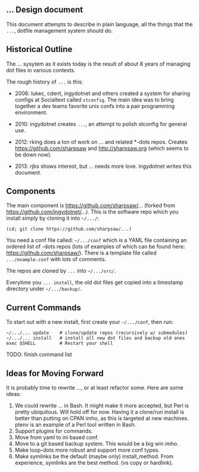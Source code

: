 ## ... Design document

This document attempts to describe in plain language, all the things that the
`...`, dotfile management system should do.

## Historical Outline

The ... sysytem as it exists today is the result of about 8 years of managing
dot files in various contexts.

The rough history of `...` is this:

* 2006: lukec, cdent, ingydotnet and others created a system for sharing
  configs at Socialtext called `stconfig`. The main idea was to bring together
  a dev teams favorite unix confs into a pair programming environment.

* 2010: ingydotnet creates `...`, an attempt to polish stconfig for general
  use.

* 2012: rking does a ton of work on ... and related *-dots repos. Creates
  https://github.com/sharpsaw and http://sharpsaw.org (which seems to be down
  now).

* 2013: rjbs shows interest, but ... needs more love. ingydotnet writes this
  document.

## Components

The main component is https://github.com/sharpsaw/... (forked from
https://github.com/ingydotnet/...). This is the software repo which you install
simply by cloning it into `~/.../`:

    (cd; git clone https://github.com/sharpsaw/...)

You need a conf file called: `~/.../conf` which is a YAML file containing an
ordered list of -dots repos (lots of examples of which can be found here:
https://github.com/sharpsaw/). There is a template file called
`.../example.conf` with lots of comments.

The repos are cloned by `...` into `~/.../src/`.

Everytime you `... install`, the old dot files get copied into a timestamp
directory under `~/.../backup/`.

## Current Commands

To start out with a new install, first create your `~/.../conf`, then run:

    ~/.../... update    # clone/update repos (recursively w/ submodules)
    ~/.../... install   # install all new dot files and backup old ones
    exec $SHELL         # Restart your shell

TODO: finish command list

## Ideas for Moving Forward

It is probably time to rewrite ..., or at least refactor some. Here are some
ideas:

1) We could rewrite ... in Bash. It might make it more accepted, but Perl is
   pretty ubiquitous. Will hold off for now. Having it a clone/run install is
   better than putting on CPAN imho, as this is targeted at new machines. plenv
   is an example of a Perl tool written in Bash.
2) Support plugins for commands.
3) Move from yaml to ini based conf.
4) Move to a git based backup system. This would be a big win imho.
5) Make loop-dots more robust and support more conf types.
6) Make symlinks be the default (maybe only) install_method. From experience,
   symlinks are the best method. (vs copy or hardlink).

